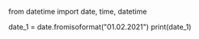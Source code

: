 from datetime import date, time, datetime



date_1 =  date.fromisoformat("01.02.2021")
print(date_1)
